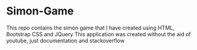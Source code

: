 # Simon-Game

This repo contains the simon game that I have created using HTML, Bootstrap CSS and JQuery
This application was created without the aid of youtube, just documentation and stackoverflow
